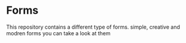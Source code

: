 # Forms
This repository contains a different type of forms. simple, creative and modren forms you can take a look at them
